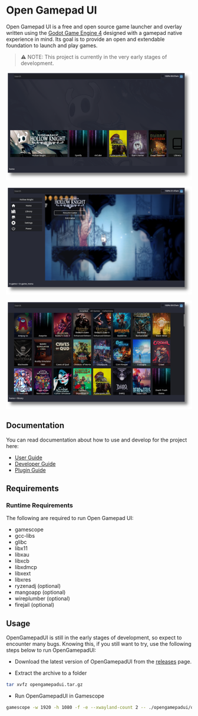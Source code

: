 # Open Gamepad UI

Open Gamepad UI is a free and open source game launcher and overlay written using the
[Godot Game Engine 4](https://godotengine.org/) designed with a gamepad native
experience in mind. Its goal is to provide an open and extendable foundation
to launch and play games.

> :warning: NOTE: This project is currently in the very early stages of development.

![](docs/media/screenshot01.png)

![](docs/media/screenshot02.png)

![](docs/media/screenshot03.png)

## Documentation

You can read documentation about how to use and develop for the project here:

- [User Guide](./docs/USER.md)
- [Developer Guide](./docs/DEVELOPER.md)
- [Plugin Guide](./docs/PLUGINS.md)

## Requirements

### Runtime Requirements

The following are required to run Open Gamepad UI:

- gamescope
- gcc-libs
- glibc
- libx11
- libxau
- libxcb
- libxdmcp
- libxext
- libxres
- ryzenadj (optional)
- mangoapp (optional)
- wireplumber (optional)
- firejail (optional)

## Usage

OpenGamepadUI is still in the early stages of development, so expect to
encounter many bugs. Knowing this, if you still want to try, use the following
steps below to run OpenGamepadUI:

- Download the latest version of OpenGamepadUI from the [releases](https://github.com/ShadowBlip/OpenGamepadUI/releases) page.

- Extract the archive to a folder

```bash
tar xvfz opengamepadui.tar.gz
```

- Run OpenGamepadUI in Gamescope

```bash
gamescope -w 1920 -h 1080 -f -e --xwayland-count 2 -- ./opengamepadui/opengamepad-ui.x86_64
```
